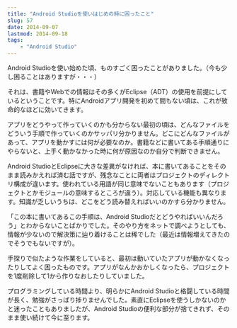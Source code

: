 ```yaml
---
title: "Android Studioを使いはじめの時に困ったこと"
slug: 57
date: 2014-09-07
lastmod: 2014-09-18
tags:
    - "Android Studio"
---
```


Android Studioを使い始めた頃、ものすごく困ったことがありました。（今も少し困ることはありますが・・・）

それは、書籍やWebでの情報はその多くがEclipse（ADT）の使用を前提にしているということです。特にAndroidアプリ開発を初めて間もない頃は、これが致命的なほどに効いてきます。

アプリをどうやって作っていくのかも分からない最初の頃は、どんなファイルをどういう手順で作っていくのかサッパリ分かりません。どこにどんなファイルがあって、アプリを動かすには何が必要なのか。書籍などに書いてある手順通りにやらないと、上手く動かなかった時に何が原因なのか自分で判断できません。

Android StudioとEclipseに大きな差異がなければ、本に書いてあることをそのまま読みかえれば済む話ですが、残念なことに両者はプロジェクトのディレクトリ構成が違います。使われている用語が同じ意味でないこともあります（プロジェクトとかモジュールの意味するところが違う）。対応している機能も異なります。知識が乏しいうちは、どこをどう読み替えればいいのかすら分かりません。

「この本に書いてあるこの手順は、Android Studioだとどうやればいいんだろう」とわからないことばかりでした。そのやり方をネットで調べようとしても、情報が少ないので解決策に辿り着けることは稀でした（最近は情報増えてきたのでそうでもないですが）。

手探りで似たような作業をしていると、最初は動いていたアプリが動かなくなったりしてよく困ったものです。アプリがなんかおかしくなったら、プロジェクトを1度削除して1から作りなおしたりしていました。

プログラミングしている時間より、明らかにAndroid Studioと格闘している時間が長く、勉強がさっぱり捗りませんでした。素直にEclipseを使うしかないのかと迷ったこともありましたが、Android Studioの便利な部分が捨てきれず、そのまま使い続けて今に至ります。


  